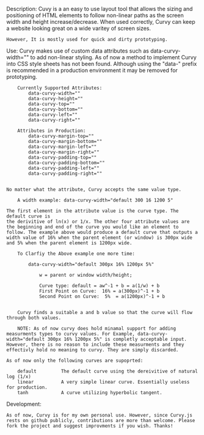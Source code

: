 

Description: 
    Cuvy is a an easy to use layout tool that allows the sizing and positioning of HTML elements to follow non-linear paths as the screen width and height increase/decrease. When used correctly, Curvy can keep a website looking great on a wide varitey of screen sizes. 
    
    However, It is mostly used for quick and dirty prototyping. 
    
Use: 
    Curvy makes use of custom data attributes such as data-curvy-width="" to add non-linear styling. As of now a method to implement Curvy into CSS style sheets has not been found. Although using the "data-" prefix is recommended in a production environment it may be removed for prototyping.
    
    
        Currently Supported Attributes:
            data-curvy-width=""
            data-curvy-height=""
            data-curvy-top=""
            data-curvy-bottom=""
            data-curvy-left=""
            data-curvy-right=""
    
        Attributes in Production:
            data-curvy-margin-top=""
            data-curvy-margin-bottom=""
            data-curvy-margin-left=""
            data-curvy-margin-right=""
            data-curvy-padding-top=""
            data-curvy-padding-bottom=""
            data-curvy-padding-left=""
            data-curvy-padding-right=""
    
    
    No matter what the attribute, Curvy accepts the same value type.
    
        A width example: data-curvy-width="default 300 16 1200 5" 
    
    The first element in the attribute value is the curve type. The default curve is
    the derivitive of ln(x) or 1/x. The other four attribute values are the beginning and end of the curve you would like an element to follow. The example above would produce a default curve that outputs a width value of 16% when the parent element (or window) is 300px wide and 5% when the parent element is 1200px wide. 
    
        To Clarfiy the Above example one more time:
        
            data-curvy-width="default 300px 16% 1200px 5%"
            
                w = parent or window width/height;
            
                Curve type: default = aw^-1 + b = a(1/w) + b
                First Point on Curve:  16% = a(300px)^-1 + b
                Second Point on Curve:  5%  = a(1200px)^-1 + b
    
        
        Curvy finds a suitable a and b value so that the curve will flow through both values.
        
        NOTE: As of now curvy does hold minamal support for adding measurments types to curvy values. For Example, data-curvy-width="default 300px 16% 1200px 5%" is completly acceptable input. However, there is no reason to include these measurments and they effectivly hold no meaning to curvy. They are simply discarded.  
    
    As of now only the following curves are supoprted: 
        
        default         The default curve using the dereivitive of natural log (1/x)
        linear          A very simple linear curve. Essentially useless for production.
        tanh            A curve utilizing hyperbolic tangent. 
        
        
Development: 

    As of now, Curvy is for my own personal use. However, since Curvy.js rests on github publicly, contributions are more than welcome. Please fork the project and suggest improvments if you wish. Thanks! 
    
    
    